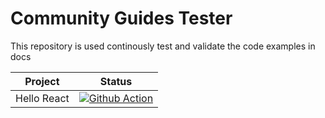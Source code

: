 # Community Guides Tester
This repository is used continously test and validate the code examples in docs

| Project         | Status |
|--------------|--------|
| Hello React      | [![Github Action](https://github.com/teambit/community-guides-tester/actions/workflows/hello-react-quickstart.yml/badge.svg)](https://github.com/teambit/community-guides-tester/actions/workflows/hello-react-quickstart.yml) |

